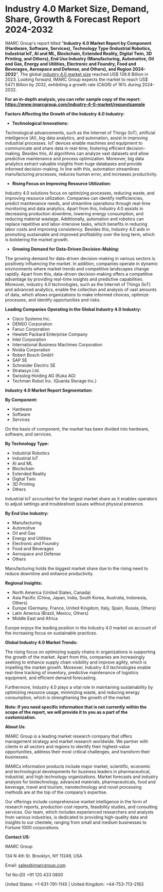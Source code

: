 ﻿# **Industry 4.0 Market Size, Demand, Share, Growth & Forecast Report 2024-2032**
IMARC Group's report titled "**Industry 4.0 Market Report by Component (Hardware, Software, Services), Technology Type (Industrial Robotics, Industrial IoT, AI and ML, Blockchain, Extended Reality, Digital Twin, 3D Printing, and Others), End Use Industry (Manufacturing, Automotive, Oil and Gas, Energy and Utilities, Electronic and Foundry, Food and Beverages, Aerospace and Defense, and Others), and Region 2024-2032**", The global [industry 4.0 market size](https://www.imarcgroup.com/industry-4-0-market) reached US$ 139.8 Billion in 2023. Looking forward, IMARC Group expects the market to reach US$ 547.1 Billion by 2032, exhibiting a growth rate (CAGR) of 16% during 2024-2032.

**For an in-depth analysis, you can refer sample copy of the report: <https://www.imarcgroup.com/industry-4-0-market/requestsample>**

**Factors Affecting the Growth of the Industry 4.0 Industry:**

- **Technological Innovations:**

Technological advancements, such as the Internet of Things (IoT), artificial intelligence (AI), big data analytics, and automation, assist in improving industrial processes. IoT devices enable machines and equipment to communicate and share data in real-time, fostering efficient decision-making. Besides this, AI algorithms can analyze vast datasets and allow predictive maintenance and process optimization. Moreover, big data analytics extract valuable insights from huge databases and provide informed decision-making. In line with this, automation streamlines manufacturing processes, reduces human error, and increases productivity.

- **Rising Focus on Improving Resource Utilization:**

Industry 4.0 solutions focus on optimizing processes, reducing waste, and improving resource utilization. Companies can identify inefficiencies, predict maintenance needs, and streamline operations through real-time monitoring and data analytics. Apart from this, Industry 4.0 assists in decreasing production downtime, lowering energy consumption, and reducing material wastage. Additionally, automation and robotics can replace repetitive and labor-intensive tasks, which benefits in reducing labor costs and improving consistency. Besides this, Industry 4.0 aids in promoting sustainable and improved profitability over the long term, which is bolstering the market growth.

- **Growing Demand for Data-Driven Decision-Making:**

The growing demand for data-driven decision-making in various sectors is positively influencing the market. In addition, companies operate in dynamic environments where market trends and competitive landscapes change rapidly. Apart from this, data-driven decision-making offers a competitive advantage by providing real-time insights and predictive capabilities. Moreover, Industry 4.0 technologies, such as the Internet of Things (IoT) and advanced analytics, enable the collection and analysis of vast amounts of data, which allows organizations to make informed choices, optimize processes, and identify opportunities and risks.

**Leading Companies Operating in the Global Industry 4.0 Industry:**

- Cisco Systems Inc.
- DENSO Corporation
- Fanuc Corporation
- Hewlett Packard Enterprise Company
- Intel Corporation
- International Business Machines Corporation
- Nvidia Corporation
- Robert Bosch GmbH
- SAP SE
- Schneider Electric SE
- Stratasys Ltd.
- Swisslog Holding AG (Kuka AG)
- Techman Robot Inc. (Quanta Storage Inc.)

**Industry 4.0 Market Report Segmentation:**

**By Component:**

- Hardware
- Software
- Services

On the basis of component, the market has been divided into hardware, software, and services.    

**By Technology Type:**

- Industrial Robotics
- Industrial IoT
- AI and ML
- Blockchain
- Extended Reality
- Digital Twin
- 3D Printing
- Others

Industrial IoT accounted for the largest market share as it enables operators to adjust settings and troubleshoot issues without physical presence.

**By End Use Industry:**

- Manufacturing
- Automotive
- Oil and Gas
- Energy and Utilities
- Electronic and Foundry
- Food and Beverages
- Aerospace and Defense
- Others

Manufacturing holds the biggest market share due to the rising need to reduce downtime and enhance productivity.       

**Regional Insights:**

- North America (United States, Canada)
- Asia Pacific (China, Japan, India, South Korea, Australia, Indonesia, Others)
- Europe (Germany, France, United Kingdom, Italy, Spain, Russia, Others)
- Latin America (Brazil, Mexico, Others)
- Middle East and Africa

Europe enjoys the leading position in the Industry 4.0 market on account of the increasing focus on sustainable practices.

**Global Industry 4.0 Market Trends:**

The rising focus on optimizing supply chains in organizations is supporting the growth of the market. Apart from this, companies are increasingly seeking to enhance supply chain visibility and improve agility, which is impelling the market growth. Moreover, Industry 4.0 technologies enable real-time tracking of inventory, predictive maintenance of logistics equipment, and efficient demand forecasting.

Furthermore, Industry 4.0 plays a vital role in maintaining sustainability by optimizing resource usage, minimizing waste, and reducing energy consumption, which is strengthening the growth of the market.

**Note: If you need specific information that is not currently within the scope of the report, we will provide it to you as a part of the customization.**

**About Us:**

IMARC Group is a leading market research company that offers management strategy and market research worldwide. We partner with clients in all sectors and regions to identify their highest-value opportunities, address their most critical challenges, and transform their businesses.

IMARCs information products include major market, scientific, economic and technological developments for business leaders in pharmaceutical, industrial, and high technology organizations. Market forecasts and industry analysis for biotechnology, advanced materials, pharmaceuticals, food and beverage, travel and tourism, nanotechnology and novel processing methods are at the top of the company’s expertise.

Our offerings include comprehensive market intelligence in the form of research reports, production cost reports, feasibility studies, and consulting services. Our team, which includes experienced researchers and analysts from various industries, is dedicated to providing high-quality data and insights to our clientele, ranging from small and medium businesses to Fortune 1000 corporations.

**Contact US:**

IMARC Group

134 N 4th St. Brooklyn, NY 11249, USA

Email: sales@imarcgroup.com

Tel No:(D) +91 120 433 0800

United States: +1-631-791-1145 | United Kingdom: +44-753-713-2163
